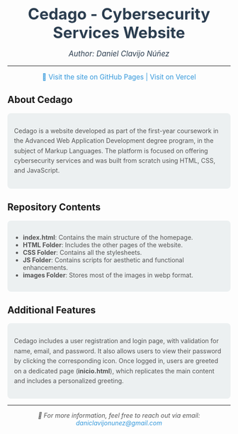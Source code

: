 <div style="text-align: center; color: #2c3e50;">
  <h1 style="font-size: 2.5em; margin: 0;">Cedago - Cybersecurity Services Website</h1>
  <p style="font-size: 1.2em; font-style: italic;">Author: Daniel Clavijo Núñez</p>
</div>

---

<p style="text-align: center; color: #3498db; font-size: 1.1em;">
  🔗 <a href="https://daniel0611CN.github.io" style="color: #3498db; text-decoration: none;">Visit the site on GitHub Pages</a> |
  <a href="https://cedago.vercel.app" style="color: #3498db; text-decoration: none;">Visit on Vercel</a>
</p>

## About Cedago
<div style="background-color: #ecf0f1; padding: 15px; border-radius: 8px; margin: 10px 0;">
  <p style="font-size: 1em; color: #555; line-height: 1.6;">
    Cedago is a website developed as part of the first-year coursework in the Advanced Web Application Development degree program, in the subject of Markup Languages. The platform is focused on offering cybersecurity services and was built from scratch using HTML, CSS, and JavaScript.
  </p>
</div>

## Repository Contents
<div style="background-color: #ecf0f1; padding: 15px; border-radius: 8px; margin: 10px 0;">
  <ul style="padding-left: 20px; color: #555; font-size: 1em;">
    <li><strong>index.html</strong>: Contains the main structure of the homepage.</li>
    <li><strong>HTML Folder</strong>: Includes the other pages of the website.</li>
    <li><strong>CSS Folder</strong>: Contains all the stylesheets.</li>
    <li><strong>JS Folder</strong>: Contains scripts for aesthetic and functional enhancements.</li>
    <li><strong>images Folder</strong>: Stores most of the images in webp format.</li>
  </ul>
</div>

## Additional Features
<div style="background-color: #ecf0f1; padding: 15px; border-radius: 8px; margin: 10px 0;">
  <p style="font-size: 1em; color: #555; line-height: 1.6;">
    Cedago includes a user registration and login page, with validation for name, email, and password. It also allows users to view their password by clicking the corresponding icon. Once logged in, users are greeted on a dedicated page (<strong>inicio.html</strong>), which replicates the main content and includes a personalized greeting.
  </p>
</div>

---

<p style="text-align: center; font-size: 1em; font-style: italic; color: #555;">
  📧 For more information, feel free to reach out via email: <a href="mailto:daniclavijonunez@gmail.com" style="color: #3498db; text-decoration: none;">daniclavijonunez@gmail.com</a>
</p>
